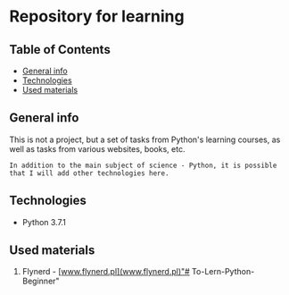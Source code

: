 # Repository for learning

## Table of Contents
- [General info](#general-info)
- [Technologies](#technologies)
- [Used materials](#used-materials)
## General info

This is not a project, but a set of tasks from Python's learning courses, as well as tasks from various websites, books, etc.

    In addition to the main subject of science - Python, it is possible that I will add other technologies here.


## Technologies

- Python 3.7.1

## Used materials

1. Flynerd - [www.flynerd.pl](www.flynerd.pl)"# To-Lern-Python-Beginner" 